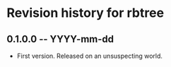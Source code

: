 # Revision history for rbtree

## 0.1.0.0 -- YYYY-mm-dd

* First version. Released on an unsuspecting world.

